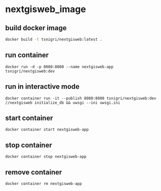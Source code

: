 # nextgisweb_image

## build docker image

```bash
docker build -t tsnigri/nextgisweb:latest .
```

## run container

```
docker run -d -p 8080:8080 --name nextgisweb-app tsnigri/nextgisweb:dev
```

## run in interactive mode

```
docker container run -it --publish 8080:8080 tsnigri/nextgisweb:dev //nextgisweb initialize_db && uwsgi --ini uwsgi.ini
```

## start container

```
docker container start nextgisweb-app 
```

## stop container

```
docker container stop nextgisweb-app 
```

## remove container

```
docker container rm nextgisweb-app 
```